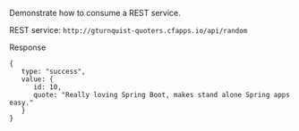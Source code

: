 Demonstrate how to consume a REST service.



REST service: `http://gturnquist-quoters.cfapps.io/api/random`

Response

```
{
   type: "success",
   value: {
      id: 10,
      quote: "Really loving Spring Boot, makes stand alone Spring apps easy."
   }
}
```
